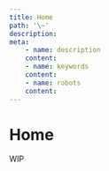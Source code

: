 ```yaml
---
title: Home
path: '\~'
description:
meta:
    - name: description
    content:
    - name: keywords
    content:
    - name: robots
    content:
---
```


# Home

WIP